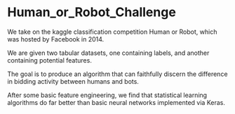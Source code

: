 # Human_or_Robot_Challenge

We take on the kaggle classification competition Human or Robot, which was hosted by Facebook in 2014. 

We are given two tabular datasets, one containing labels, and another containing potential features. 

The goal is to produce an algorithm that can faithfully discern the difference in bidding activity between humans and bots.

After some basic feature engineering, we find that statistical learning algorithms do far better than basic neural networks implemented via Keras.

